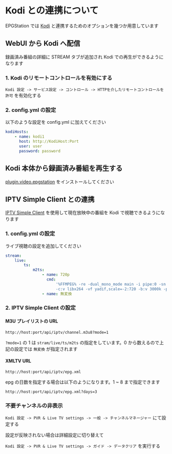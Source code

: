 # Kodi との連携について

EPGStation では [Kodi](https://kodi.tv/) と連携するためのオプションを幾つか用意しています

## WebUI から Kodi へ配信

録画済み番組の詳細に STREAM タブが追加され Kodi での再生ができるようになります

### 1. Kodi のリモートコントロールを有効にする

`Kodi 設定 -> サービス設定 -> コントロール -> HTTPを介したリモートコントロールを許可` を有効化する

### 2. config.yml の設定

以下のような設定を config.yml に加えてください

```yaml
kodiHosts:
    - name: kodi1
      host: http://KodiHost:Port
      user: user
      password: password
```

## Kodi 本体から録画済み番組を再生する

[plugin.video.epgstation](https://github.com/l3tnun/plugin.video.epgstation) をインストールしてください

## IPTV Simple Client との連携

[IPTV Simple Client](https://kodi.wiki/view/Add-on:IPTV_Simple_Client) を使用して現在放映中の番組を Kodi で視聴できるようになります

### 1. config.yml の設定

ライブ視聴の設定を追加してください

```yaml
stream:
    live:
        ts:
            m2ts:
                - name: 720p
                  cmd:
                      '%FFMPEG% -re -dual_mono_mode main -i pipe:0 -sn -threads 0 -c:a aac -ar 48000 -b:a 192k -ac 2
                      -c:v libx264 -vf yadif,scale=-2:720 -b:v 3000k -preset veryfast -y -f mpegts pipe:1'
                - name: 無変換
```

### 2. IPTV Simple Client の設定

#### M3U プレイリストの URL

```
http://host:port/api/iptv/channel.m3u8?mode=1
```

`?mode=1` の 1 は `stram/live/ts/m2ts` の指定をしています。0 から数えるので上記の設定では `無変換` が指定されます

#### XMLTV URL

```
http://host:port/api/iptv/epg.xml
```

epg の日数を指定する場合は以下のようになります。1 ~ 8 まで指定できます

```
http://host:port/api/iptv/epg.xml?days=3
```

### 不要チャンネルの非表示

`Kodi 設定 -> PVR & Live TV settings -> 一般 -> チャンネルマネージャー` にて設定する

設定が反映されない場合は詳細設定に切り替えて

`Kodi 設定 -> PVR & Live TV settings -> ガイド -> データクリア` を実行する

